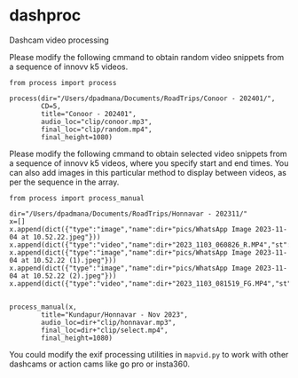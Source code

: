 # dashproc
Dashcam video processing

Please modify the following cmmand to obtain random video snippets from a sequence of innovv k5 videos.

```
from process import process

process(dir="/Users/dpadmana/Documents/RoadTrips/Conoor - 202401/",
        CD=5,
        title="Conoor - 202401",
        audio_loc="clip/conoor.mp3",
        final_loc="clip/random.mp4",
        final_height=1080)

```

Please modify the following cmmand to obtain selected video snippets from a sequence of innovv k5 videos, where you specify start and end times. You can also add images in this particular method to display between videos, as per the sequence in the array.

```
from process import process_manual

dir="/Users/dpadmana/Documents/RoadTrips/Honnavar - 202311/"
x=[]
x.append(dict({"type":"image","name":dir+"pics/WhatsApp Image 2023-11-04 at 10.52.22.jpeg"}))
x.append(dict({"type":"video","name":dir+"2023_1103_060826_R.MP4","st":40,"et":43}))
x.append(dict({"type":"image","name":dir+"pics/WhatsApp Image 2023-11-04 at 10.52.22 (1).jpeg"}))
x.append(dict({"type":"image","name":dir+"pics/WhatsApp Image 2023-11-04 at 10.52.22 (2).jpeg"}))
x.append(dict({"type":"video","name":dir+"2023_1103_081519_FG.MP4","st":1,"et":3}))


process_manual(x,
        title="Kundapur/Honnavar - Nov 2023",
        audio_loc=dir+"clip/honnavar.mp3",
        final_loc=dir+"clip/select.mp4",
        final_height=1080)

```

You could modify the exif processing utilities in `mapvid.py` to work with other dashcams or action cams like go pro or insta360.
